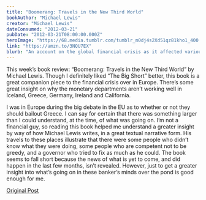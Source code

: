 ```yaml
---
title: "Boomerang: Travels in the New Third World"
bookAuthor: "Michael Lewis"
creator: "Michael Lewis"
dateConsumed: "2012-03-21"
pubDate: "2012-03-21T08:00:00.000Z"
heroImage: "https://68.media.tumblr.com/tumblr_m0dj4s2Xd51qz81kho1_400.jpg"
link: "https://amzn.to/3NQU7EX"
blurb: "An account on the global financial crisis as it affected various countries, including Iceland, Greece, Ireland, Germany, and the US. Diving into the reasons for the financial crisis in these countries, offering insights into their economic struggles and the impact of the crisis on their societies and governments."
---
```


This week’s book review: “Boomerang: Travels in the New Third World” by Michael Lewis. Though I definitely liked “The Big Short” better, this book is a great companion piece to the financial crisis over in Europe. There’s some great insight on why the monetary departments aren’t working well in Iceland, Greece, Germany, Ireland and California.

I was in Europe during the big debate in the EU as to whether or not they should bailout Greece. I can say for certain that there was something larger than I could understand, at the time, of what was going on. I’m not a financial guy, so reading this book helped me understand a greater insight by way of how Michael Lewis writes, in a great textual narrative form. His travels to these places illustrate that there were some people who didn’t know what they were doing, some people who are competent not to be greedy, and a governor who tried to fix as much as he could. The book seems to fall short because the news of what is yet to come, and did happen in the last few months, isn’t revealed. However, just to get a greater insight into what’s going on in these banker’s minds over the pond is good enough for me.

[Original Post](https://jermspeaks.com/post/19683820167/this-weeks-book-review-boomerang-travels-in)
